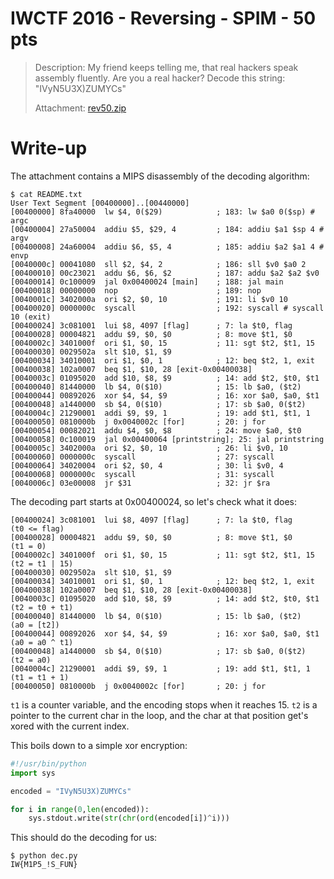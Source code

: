 # IWCTF 2016 - Reversing - SPIM - 50 pts

> Description: My friend keeps telling me, that real hackers speak assembly fluently. Are you a real hacker? Decode this string: "IVyN5U3X)ZUMYCs"
>
>Attachment: [rev50.zip](rev50.zip)

# Write-up

The attachment contains a MIPS disassembly of the decoding algorithm:

```shell
$ cat README.txt 
User Text Segment [00400000]..[00440000]
[00400000] 8fa40000  lw $4, 0($29)            ; 183: lw $a0 0($sp) # argc 
[00400004] 27a50004  addiu $5, $29, 4         ; 184: addiu $a1 $sp 4 # argv 
[00400008] 24a60004  addiu $6, $5, 4          ; 185: addiu $a2 $a1 4 # envp 
[0040000c] 00041080  sll $2, $4, 2            ; 186: sll $v0 $a0 2 
[00400010] 00c23021  addu $6, $6, $2          ; 187: addu $a2 $a2 $v0 
[00400014] 0c100009  jal 0x00400024 [main]    ; 188: jal main 
[00400018] 00000000  nop                      ; 189: nop 
[0040001c] 3402000a  ori $2, $0, 10           ; 191: li $v0 10 
[00400020] 0000000c  syscall                  ; 192: syscall # syscall 10 (exit) 
[00400024] 3c081001  lui $8, 4097 [flag]      ; 7: la $t0, flag 
[00400028] 00004821  addu $9, $0, $0          ; 8: move $t1, $0 
[0040002c] 3401000f  ori $1, $0, 15           ; 11: sgt $t2, $t1, 15 
[00400030] 0029502a  slt $10, $1, $9          
[00400034] 34010001  ori $1, $0, 1            ; 12: beq $t2, 1, exit 
[00400038] 102a0007  beq $1, $10, 28 [exit-0x00400038] 
[0040003c] 01095020  add $10, $8, $9          ; 14: add $t2, $t0, $t1 
[00400040] 81440000  lb $4, 0($10)            ; 15: lb $a0, ($t2) 
[00400044] 00892026  xor $4, $4, $9           ; 16: xor $a0, $a0, $t1 
[00400048] a1440000  sb $4, 0($10)            ; 17: sb $a0, 0($t2) 
[0040004c] 21290001  addi $9, $9, 1           ; 19: add $t1, $t1, 1 
[00400050] 0810000b  j 0x0040002c [for]       ; 20: j for 
[00400054] 00082021  addu $4, $0, $8          ; 24: move $a0, $t0 
[00400058] 0c100019  jal 0x00400064 [printstring]; 25: jal printstring 
[0040005c] 3402000a  ori $2, $0, 10           ; 26: li $v0, 10 
[00400060] 0000000c  syscall                  ; 27: syscall 
[00400064] 34020004  ori $2, $0, 4            ; 30: li $v0, 4 
[00400068] 0000000c  syscall                  ; 31: syscall 
[0040006c] 03e00008  jr $31                   ; 32: jr $ra 
```

The decoding part starts at 0x00400024, so let's check what it does:

```
[00400024] 3c081001  lui $8, 4097 [flag]      ; 7: la $t0, flag			(t0 <= flag)
[00400028] 00004821  addu $9, $0, $0          ; 8: move $t1, $0 		(t1 = 0)
[0040002c] 3401000f  ori $1, $0, 15           ; 11: sgt $t2, $t1, 15 	(t2 = t1 | 15)
[00400030] 0029502a  slt $10, $1, $9          
[00400034] 34010001  ori $1, $0, 1            ; 12: beq $t2, 1, exit 	
[00400038] 102a0007  beq $1, $10, 28 [exit-0x00400038] 
[0040003c] 01095020  add $10, $8, $9          ; 14: add $t2, $t0, $t1 	(t2 = t0 + t1)
[00400040] 81440000  lb $4, 0($10)            ; 15: lb $a0, ($t2) 		(a0 = [t2])
[00400044] 00892026  xor $4, $4, $9           ; 16: xor $a0, $a0, $t1   (a0 = a0 ^ t1)
[00400048] a1440000  sb $4, 0($10)            ; 17: sb $a0, 0($t2) 		(t2 = a0)
[0040004c] 21290001  addi $9, $9, 1           ; 19: add $t1, $t1, 1 	(t1 = t1 + 1)
[00400050] 0810000b  j 0x0040002c [for]       ; 20: j for 
```

`t1` is a counter variable, and the encoding stops when it reaches 15. `t2` is a pointer to the current char in the loop, and the char at that position get's xored with the current index.

This boils down to a simple xor encryption:

```python
#!/usr/bin/python
import sys

encoded = "IVyN5U3X)ZUMYCs"

for i in range(0,len(encoded)):
	sys.stdout.write(str(chr(ord(encoded[i])^i)))
```

This should do the decoding for us:

```shell
$ python dec.py 
IW{M1P5_!S_FUN}
```


